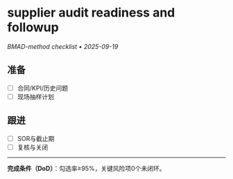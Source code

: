 # supplier audit readiness and followup

_BMAD-method checklist • 2025-09-19_

## 准备

- [ ] 合同/KPI/历史问题
- [ ] 现场抽样计划

## 跟进

- [ ] SOR与截止期
- [ ] 复核与关闭

---

**完成条件（DoD）**：勾选率≥95%，关键风险项0个未闭环。
